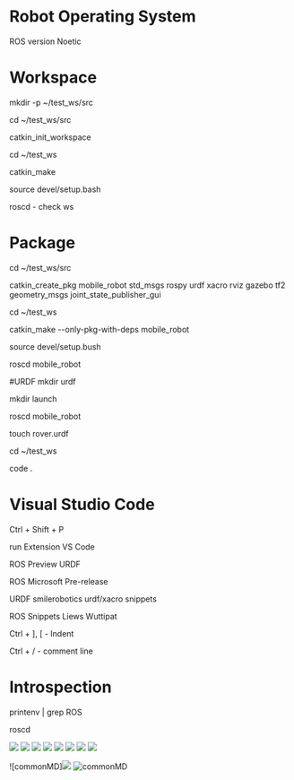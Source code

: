 # Robot Operating System
ROS version Noetic

# Workspace
mkdir -p ~/test_ws/src

cd ~/test_ws/src

catkin_init_workspace

cd ~/test_ws

catkin_make

source devel/setup.bash

roscd - check ws

# Package
cd ~/test_ws/src

catkin_create_pkg mobile_robot std_msgs rospy urdf 
                xacro rviz gazebo tf2 
                geometry_msgs 
                joint_state_publisher_gui

cd ~/test_ws

catkin_make --only-pkg-with-deps mobile_robot

source devel/setup.bush

roscd mobile_robot

#URDF
mkdir urdf

mkdir launch

roscd mobile_robot

touch rover.urdf

cd ~/test_ws

code .

# Visual Studio Code

Ctrl + Shift + P

run Extension VS Code

ROS Preview URDF

ROS Microsoft Pre-release

URDF smilerobotics urdf/xacro snippets

ROS Snippets Liews Wuttipat

Ctrl + ], [ - Indent

Ctrl + / - comment line

# Introspection
printenv | grep ROS

roscd

<img src="mobile_robot/ros_extension_settings.png">

<img src="mobile_robot/ros_urdf_preview01.png">

<img src="mobile_robot/ros_urdf_preview02.png">

<img src="mobile_robot/ros_rviz_test01.png">

<img src="mobile_robot/ros_rviz_test02.png">

<img src="mobile_robot/ros_rviz_test03.png">

<img src="mobile_robot/ros_rviz_test04.png">

<img src="mobile_robot/ros_gazebo_test01.png">

![commonMD]<img src="mobile_robot/ros_gazebo_test02.png">
![commonMD](mobile_robot/ros_gazebo_test02.png")

